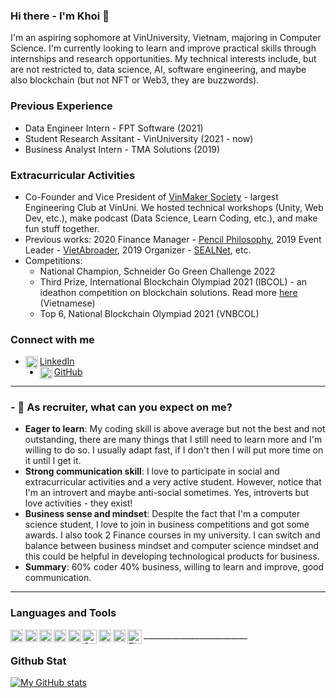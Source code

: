 ### Hi there - I'm Khoi 👋

I'm an aspiring sophomore at VinUniversity, Vietnam, majoring in Computer Science. I'm currently looking to learn and improve practical skills through internships and research opportunities. My technical interests include, but are not restricted to, data science, AI, software engineering, and maybe also blockchain (but not NFT or Web3, they are buzzwords).

### Previous Experience
- Data Engineer Intern - FPT Software (2021)
- Student Research Assitant - VinUniversity (2021 - now)
- Business Analyst Intern - TMA Solutions (2019)

### Extracurricular Activities
- Co-Founder and Vice President of [VinMaker Society](https://www.facebook.com/vinmakersoc) - largest Engineering Club at VinUni. We hosted technical workshops (Unity, Web Dev, etc.), make podcast (Data Science, Learn Coding, etc.), and make fun stuff together.
- Previous works: 2020 Finance Manager - [Pencil Philosophy](https://www.facebook.com/Pencil.Philosophy), 2019 Event Leader - [VietAbroader](https://www.facebook.com/vietabroaderconnect), 2019 Organizer - [SEALNet](https://www.facebook.com/sealnet), etc.
- Competitions:
  - National Champion, Schneider Go Green Challenge 2022
  - Third Prize, International Blockchain Olympiad 2021 (IBCOL) - an ideathon competition on blockchain solutions. Read more [here](https://vnexpress.net/viet-nam-thang-ba-giai-olympic-blockchain-quoc-te-4370294.html) (Vietnamese)
  - Top 6, National Blockchain Olympiad 2021 (VNBCOL)

### Connect with me
- <img align="left" alt="Linkedin" width="20px" src = https://user-images.githubusercontent.com/53163183/164415480-30bb3516-fd78-4882-b03a-6d5d1f61cbf5.png>[LinkedIn](https://www.linkedin.com/in/nguyentietnguyenkhoi/)
- <img align="left" alt="GitHub" width="20px" src = https://user-images.githubusercontent.com/53163183/164416283-7765bd84-7351-42a5-8939-e8799ab44711.png>[GitHub](https://github.com/nguyentietnguyenkhoi)
__________________________

### - 🔭 As recruiter, what can you expect on me? 
- **Eager to learn**: My coding skill is above average but not the best and not outstanding, there are many things that I still need to learn more and I'm willing to do so. I usually adapt fast, if I don't then I will put more time on it until I get it.
- **Strong communication skill**: I love to participate in social and extracurricular activities and a very active student. However, notice that I'm an introvert and maybe anti-social sometimes. Yes, introverts but love activities - they exist!
- **Business sense and mindset**: Despite the fact that I'm a computer science student, I love to join in business competitions and got some awards. I also took 2 Finance courses in my university. I can switch and balance between business mindset and computer science mindset and this could be helpful in developing technological products for business.
- **Summary**: 60% coder 40% business, willing to learn and improve, good communication.

__________________________

### Languages and Tools
<img align="left" alt="Python" width="20px" src = https://user-images.githubusercontent.com/53163183/164425851-3b50a841-c5e0-4f83-92b5-137a615f8544.png>
<img align="left" alt="Tensorflow" width="20px" src = https://user-images.githubusercontent.com/53163183/164426026-95b9eb33-2867-4a26-b9b8-b5877a0c811e.png>
<img align="left" alt="Pandas" width="20px" src = https://user-images.githubusercontent.com/53163183/164426195-ddfcebb1-903a-4a4a-aace-575101b4d20f.png>
<img align="left" alt="Git" width="20px" src = https://user-images.githubusercontent.com/53163183/164426428-fd56eb90-faad-4264-8262-0a4aef1cde50.png>
<img align="left" alt="GitLab" width="20px" src = https://user-images.githubusercontent.com/53163183/164426540-48f4e147-2dcd-4b41-9030-85c2e40db560.png>
<img align="left" alt="SQL" width="23px" src = https://user-images.githubusercontent.com/53163183/164426672-5008af0e-f08f-4e6c-9744-3f2f6e9e8b81.png>
<img align="left" alt="Azure" width="20px" src = https://user-images.githubusercontent.com/53163183/164426814-d2eb720f-e995-483a-9d14-4585304d1843.png>
<img align="left" alt="Android" width="20px" src = https://user-images.githubusercontent.com/53163183/164427306-40f1be81-efaf-4848-9763-e362bf62b425.png>
<img align="left" alt="Firebase" width="23px" src = https://user-images.githubusercontent.com/53163183/164427430-1af5277f-5445-4c00-b5a5-21c4cdff790a.png>
__________________________

### Github Stat

[![My GitHub stats](https://github-readme-stats.vercel.app/api?username=nguyentietnguyenkhoi)](https://github.com/anuraghazra/github-readme-stats)


<!--
**nguyentietnguyenkhoi/nguyentietnguyenkhoi** is a ✨ _special_ ✨ repository because its `README.md` (this file) appears on your GitHub profile.
- 💬 Ask me about ...
- 📫 How to reach me: ...
### Facts & Notes
- 🌱 I’m currently learning 
- 👯 I’m looking to collaborate on ...
- 🤔 I’m looking for help with ...
- 😄 Pronouns: ...
- ⚡ Fun fact: ...
-->
